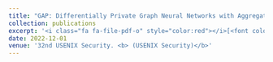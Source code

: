 ```yaml
---
title: "GAP: Differentially Private Graph Neural Networks with Aggregation Perturbation"
collection: publications
excerpt: '<i class="fa fa-file-pdf-o" style="color:red"></i>[<font color="red">Paper</font>](https://arxiv.org/pdf/2203.00949.pdf) <i class="fa fa-github" style="color:green"></i>[<font color="green">Code</font>](https://github.com/sisaman/GAP)'
date: 2022-12-01
venue: '32nd USENIX Security. <b> (USENIX Security)</b>'
---
```

